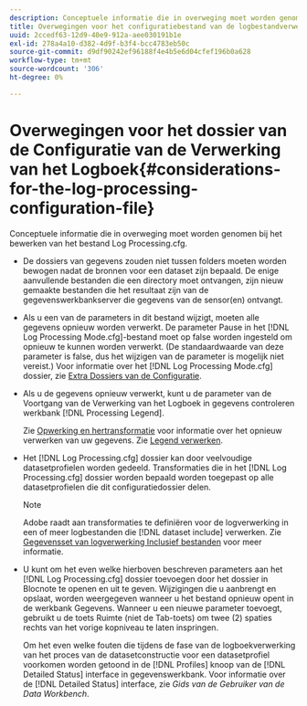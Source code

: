 ```yaml
---
description: Conceptuele informatie die in overweging moet worden genomen bij het bewerken van het bestand Log Processing.cfg.
title: Overwegingen voor het configuratiebestand van de logbestandverwerking
uuid: 2ccedf63-12d9-40e9-912a-aee030191b1e
exl-id: 278a4a10-d382-4d9f-b3f4-bcc4783eb50c
source-git-commit: d9df90242ef96188f4e4b5e6d04cfef196b0a628
workflow-type: tm+mt
source-wordcount: '306'
ht-degree: 0%

---
```


# Overwegingen voor het dossier van de Configuratie van de Verwerking van het Logboek{#considerations-for-the-log-processing-configuration-file}

Conceptuele informatie die in overweging moet worden genomen bij het bewerken van het bestand Log Processing.cfg.

* De dossiers van gegevens zouden niet tussen folders moeten worden bewogen nadat de bronnen voor een dataset zijn bepaald. De enige aanvullende bestanden die een directory moet ontvangen, zijn nieuw gemaakte bestanden die het resultaat zijn van de gegevenswerkbankserver die gegevens van de sensor(en) ontvangt.
* Als u een van de parameters in dit bestand wijzigt, moeten alle gegevens opnieuw worden verwerkt. De parameter Pause in het [!DNL Log Processing Mode.cfg]-bestand moet op false worden ingesteld om opnieuw te kunnen worden verwerkt. (De standaardwaarde van deze parameter is false, dus het wijzigen van de parameter is mogelijk niet vereist.) Voor informatie over het [!DNL Log Processing Mode.cfg] dossier, zie [Extra Dossiers van de Configuratie](../../../home/c-dataset-const-proc/c-add-config-files/c-add-config-files.md#concept-1afef4f88f1e467ab4326875fd1d3004).

* Als u de gegevens opnieuw verwerkt, kunt u de parameter van de Voortgang van de Verwerking van het Logboek in gegevens controleren werkbank [!DNL Processing Legend].

   Zie [Opwerking en hertransformatie](../../../home/c-dataset-const-proc/c-reproc-retrans/c-unst-reproc-retrans.md) voor informatie over het opnieuw verwerken van uw gegevens. Zie [Legend verwerken](../../../home/c-get-started/c-admin-intrf/c-pro-lgd.md#concept-233e27c9c84c426f8c178a27cc7ff828).

* Het [!DNL Log Processing.cfg] dossier kan door veelvoudige datasetprofielen worden gedeeld. Transformaties die in het [!DNL Log Processing.cfg] dossier worden bepaald worden toegepast op alle datasetprofielen die dit configuratiedossier delen.

   >[!NOTE]
   >
   >Adobe raadt aan transformaties te definiëren voor de logverwerking in een of meer logbestanden die [!DNL dataset include] verwerken. Zie [Gegevensset van logverwerking Inclusief bestanden](../../../home/c-dataset-const-proc/c-dataset-inc-files/c-types-dataset-inc-files/c-log-proc-dataset-inc-files/c-log-proc-dataset-inc-files.md#concept-999475a22519432e98844622ca95b6ab) voor meer informatie.

* U kunt om het even welke hierboven beschreven parameters aan het [!DNL Log Processing.cfg] dossier toevoegen door het dossier in Blocnote te openen en uit te geven. Wijzigingen die u aanbrengt en opslaat, worden weergegeven wanneer u het bestand opnieuw opent in de werkbank Gegevens. Wanneer u een nieuwe parameter toevoegt, gebruikt u de toets Ruimte (niet de Tab-toets) om twee (2) spaties rechts van het vorige kopniveau te laten inspringen.

   Om het even welke fouten die tijdens de fase van de logboekverwerking van het proces van de datasetconstructie voor een datasetprofiel voorkomen worden getoond in de [!DNL Profiles] knoop van de [!DNL Detailed Status] interface in gegevenswerkbank. Voor informatie over de [!DNL Detailed Status] interface, zie *Gids van de Gebruiker van de Data Workbench*.
